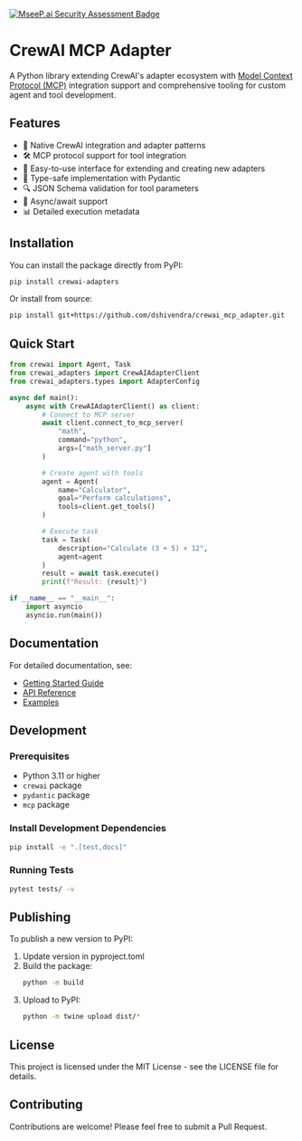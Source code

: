 [![MseeP.ai Security Assessment Badge](https://mseep.net/pr/dshivendra-crewai-mcp-adapter-badge.png)](https://mseep.ai/app/dshivendra-crewai-mcp-adapter)

# CrewAI MCP Adapter

A Python library extending CrewAI's adapter ecosystem with [Model Context Protocol (MCP)](https://modelcontextprotocol.io/introduction) integration support and comprehensive tooling for custom agent and tool development.

## Features

- 🔌 Native CrewAI integration and adapter patterns 
- 🛠️ MCP protocol support for tool integration
- 🧩 Easy-to-use interface for extending and creating new adapters
- 📝 Type-safe implementation with Pydantic
- 🔍 JSON Schema validation for tool parameters
- 🚀 Async/await support
- 📊 Detailed execution metadata

## Installation

You can install the package directly from PyPI:

```bash
pip install crewai-adapters
```

Or install from source:

```bash
pip install git+https://github.com/dshivendra/crewai_mcp_adapter.git
```

## Quick Start

```python
from crewai import Agent, Task
from crewai_adapters import CrewAIAdapterClient
from crewai_adapters.types import AdapterConfig

async def main():
    async with CrewAIAdapterClient() as client:
        # Connect to MCP server
        await client.connect_to_mcp_server(
            "math",
            command="python",
            args=["math_server.py"]
        )

        # Create agent with tools
        agent = Agent(
            name="Calculator",
            goal="Perform calculations",
            tools=client.get_tools()
        )

        # Execute task
        task = Task(
            description="Calculate (3 + 5) × 12",
            agent=agent
        )
        result = await task.execute()
        print(f"Result: {result}")

if __name__ == "__main__":
    import asyncio
    asyncio.run(main())
```

## Documentation

For detailed documentation, see:
- [Getting Started Guide](docs/index.md)
- [API Reference](docs/api_reference.md)
- [Examples](docs/examples.md)

## Development

### Prerequisites

- Python 3.11 or higher
- `crewai` package
- `pydantic` package
- `mcp` package

### Install Development Dependencies

```bash
pip install -e ".[test,docs]"
```

### Running Tests

```bash
pytest tests/ -v
```

## Publishing

To publish a new version to PyPI:

1. Update version in pyproject.toml
2. Build the package:
   ```bash
   python -m build
   ```
3. Upload to PyPI:
   ```bash
   python -m twine upload dist/*
   ```

## License

This project is licensed under the MIT License - see the LICENSE file for details.

## Contributing

Contributions are welcome! Please feel free to submit a Pull Request.